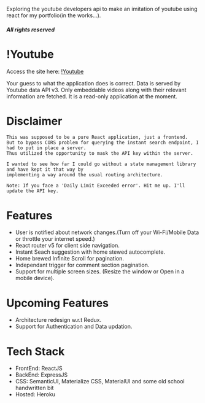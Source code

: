 Exploring the youtube developers api to make an imitation of youtube using react for my portfolio(in the works...).

##### All rights reserved

# !Youtube

Access the site here: [!Youtube](https://notyoutube-007.herokuapp.com)

Your guess to what the application does is correct. Data is served by Youtube data API v3.
Only embeddable videos along with their relevant information are fetched.
It is a read-only application at the moment.

# Disclaimer

```
This was supposed to be a pure React application, just a frontend.
But to bypass CORS problem for querying the instant search endpoint, I had to put in place a server.
Thus utilized the opportunity to mask the API key within the server.

I wanted to see how far I could go without a state management library and have kept it that way by
implementing a way around the usual routing architecture.
```

```
Note: If you face a 'Daily Limit Exceeded error'. Hit me up. I'll update the API key.
```

# Features

- User is notified about network changes.(Turn off your Wi-Fi/Mobile Data or throttle your internet speed.)
- React router v5 for client side navigation.
- Instant Seach suggestion with home stewed autocomplete.
- Home brewed Infinite Scroll for pagination.
- Independant trigger for comment section pagination.
- Support for multiple screen sizes. (Resize the window or Open in a mobile device).

# Upcoming Features

- Architecture redesign w.r.t Redux.
- Support for Authentication and Data updation.

# Tech Stack

- FrontEnd: ReactJS
- BackEnd: ExpressJS
- CSS: SemanticUI, Materialize CSS, MaterialUI and some old school handwritten bit
- Hosted: Heroku
